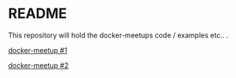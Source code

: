 # README #

This repository will hold the docker-meetups code / examples etc.. .

[docker-meetup #1 ](https://www.evernote.com/l/AJ6j0sJUcpxDlpPKidO4GjxUXYXNtLr6SMQ)

[docker-meetup #2 ](https://www.evernote.com/l/AJ7K6egMrR9N8ajoe17CdrI84q1NgzS2fdo)